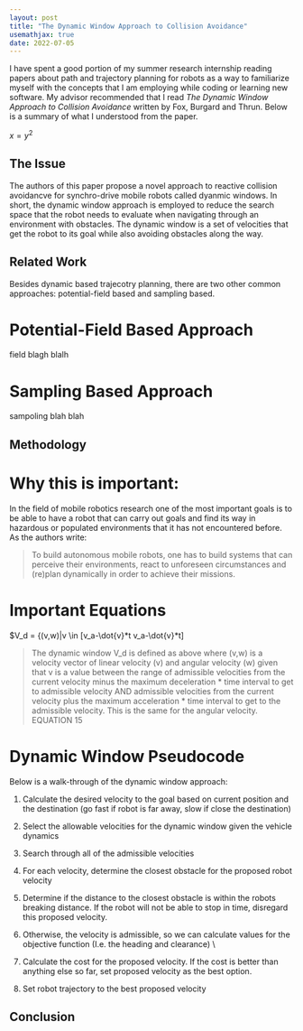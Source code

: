 ```yaml
---
layout: post
title: "The Dynamic Window Approach to Collision Avoidance"
usemathjax: true
date: 2022-07-05
--- 
```


<script type="text/javascript"
  src="https://cdnjs.cloudflare.com/ajax/libs/mathjax/2.7.0/MathJax.js?config=TeX-AMS_CHTML">
</script>
<script type="text/x-mathjax-config">
  MathJax.Hub.Config({
    tex2jax: {
      inlineMath: [['$','$'], ['\\(','\\)']],
      processEscapes: true},
      jax: ["input/TeX","input/MathML","input/AsciiMath","output/CommonHTML"],
      extensions: ["tex2jax.js","mml2jax.js","asciimath2jax.js","MathMenu.js","MathZoom.js","AssistiveMML.js", "[Contrib]/a11y/accessibility-menu.js"],
      TeX: {
      extensions: ["AMSmath.js","AMSsymbols.js","noErrors.js","noUndefined.js"],
      equationNumbers: {
      autoNumber: "AMS"
      }
    }
  });
</script>

I have spent a good portion of my summer research internship reading papers about path and trajectory planning for robots as a 
way to familiarize myself with the concepts that I am employing while coding or learning new software. 
My advisor recommended that I read *The Dynamic Window Approach to Collision Avoidance* written by Fox, Burgard and Thrun. 
Below is a summary of what I understood from the paper.

$x = y^2$

## The Issue  
The authors of this paper propose a novel approach to reactive collision avoidancve for synchro-drive mobile robots called dyanmic windows. In short, the dynamic window approach is employed to 
reduce the search space that the robot needs to evaluate when navigating through an environment with obstacles. The dynamic window is a set of velocities that get the robot to its goal while also avoiding obstacles along the way. 

## Related Work 
Besides dynamic based trajecotry planning, there are two other common approaches: potential-field based and sampling based. 

# Potential-Field Based Approach 
field blagh blalh 

# Sampling Based Approach 
sampoling blah blah 

## Methodology 

# Why this is important:

In the field of mobile robotics research one of the most important goals is to be able to have a robot that can carry out goals and find its way in hazardous or populated environments that it has not encountered before. As the authors write:

> To build autonomous mobile robots, one has to build systems that can perceive their environments, react to unforeseen circumstances and (re)plan dynamically in order to achieve their missions.

# Important Equations 
$V_d = \{(v,w)|v \in [v_a-\dot{v}*t v_a-\dot{v}*t]



> The dynamic window V_d is defined as above where (v,w) is a velocity vector of linear velocity (v) and angular velocity (w) given that v is a value between the range of admissible velocities from the current velocity minus the maximum deceleration * time interval to get to admissible velocity AND admissible velocities from the current velocity plus the maximum acceleration * time interval to get to the admissible velocity. This is the same for the angular velocity. EQUATION 15 



# Dynamic Window Pseudocode 

Below is a walk-through of the dynamic window approach: 
1. Calculate the desired velocity to the goal based on current position and the destination (go fast if robot is far away, slow if close the destination)

2. Select the allowable velocities for the dynamic window given the vehicle dynamics

3. Search through all of the admissible velocities 
4. For each velocity, determine the closest obstacle for the proposed robot velocity 
5. Determine if the distance to the closest obstacle is within the robots breaking distance. If the robot will not be able to stop in time, disregard this proposed velocity. 
6. Otherwise, the velocity is admissible, so we can calculate values for the objective function (I.e. the heading and clearance) \
7. Calculate the cost for the proposed velocity. If the cost is better than anything else so far, set proposed velocity as the best option. 
8. Set robot trajectory to the best proposed velocity 







## Conclusion 

